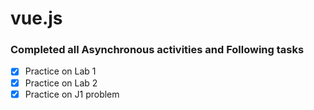 # vue.js

### Completed all Asynchronous activities and Following tasks 
- [x] Practice on Lab 1
- [x] Practice on Lab 2
- [x] Practice on J1 problem
